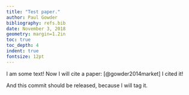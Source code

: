```yaml
---
title: "Test paper."
author: Paul Gowder
bibliography: refs.bib
date: November 3, 2018
geometry: margin=1.2in
toc: true
toc_depth: 4
indent: true
fontsize: 12pt
---
```


I am some text!  Now I will cite a paper: [@gowder2014market] I cited it! 

And this commit should be released, because I will tag it.

